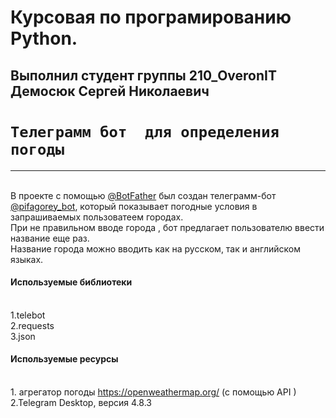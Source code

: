 Курсовая по програмированию Python.
======================================

Выполнил студент группы 210_OveronIT
Демосюк Сергей Николаевич
-----------------------------------------
`Телеграмм бот  для определения погоды` 
=========================================

_________________________________________
<br>В проекте  с помощью [@BotFather](https://t.me/BotFather)  был создан телеграмм-бот [@pifagorey_bot](https://t.me/BotFather),
который показывает погодные условия в запрашиваемых
пользоватеем городах.  
При не правильном вводе города , бот предлагает пользователю 
ввести название еще раз.  
Название города можно вводить как на русском, так и английском языках.
#### Используемые библиотеки
 <br>1.telebot  
2.requests  
3.json

#### Используемые ресурсы
<br>1. агрегатор погоды https://openweathermap.org/ (с помощью API ) 
2.Telegram Desktop, версия 4.8.3
